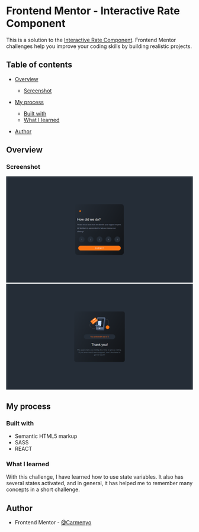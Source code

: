 # Frontend Mentor - Interactive Rate Component 

This is a solution to the [Interactive Rate Component](https://www.frontendmentor.io/challenges/interactive-rating-component-koxpeBUmI). Frontend Mentor challenges help you improve your coding skills by building realistic projects. 

## Table of contents

- [Overview](#overview)
  - [Screenshot](#screenshot)

- [My process](#my-process)
	- [Built with](#built-with)
	- [What I learned](#what-i-learned)
- [Author](#author)



## Overview

### Screenshot

![Normal](./src/images/Solution%201.png)
![Response](./src/images/Solution%202.png)


## My process

### Built with

- Semantic HTML5 markup
- SASS
- REACT


### What I learned

With this challenge, I have learned how to use state variables. It also has several states activated, and in general, it has helped me to remember many concepts in a short challenge.


## Author

- Frontend Mentor - [@Carmenyo](https://www.frontendmentor.io/profile/Carmenyo)